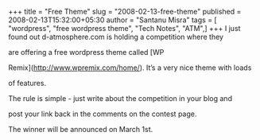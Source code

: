 +++
title = "Free Theme"
slug = "2008-02-13-free-theme"
published = 2008-02-13T15:32:00+05:30
author = "Santanu Misra"
tags = [ "wordpress", "free wordpress theme", "Tech Notes", "ATM",]
+++
I just found out d-atmosphere.com is holding a competition where they

are offering a free wordpress theme called [WP

Remix](http://www.wpremix.com/home/). It’s a very nice theme with loads

of features.



The rule is simple - just write about the competition in your blog and

post your link back in the comments on the contest page.



The winner will be announced on March 1st.
